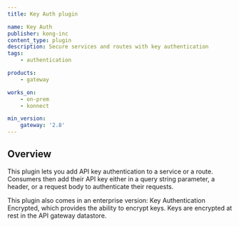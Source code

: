 ```yaml
---
title: Key Auth plugin

name: Key Auth
publisher: kong-inc
content_type: plugin
description: Secure services and routes with key authentication
tags:
    - authentication

products:
    - gateway

works_on:
    - on-prem
    - konnect

min_version:
    gateway: '2.8'
---
```


## Overview

This plugin lets you add API key authentication to a service or a route. Consumers then add their API key either in a query string parameter, a header, or a request body to authenticate their requests.

This plugin also comes in an enterprise version: Key Authentication Encrypted, which provides the ability to encrypt keys. Keys are encrypted at rest in the API gateway datastore.
